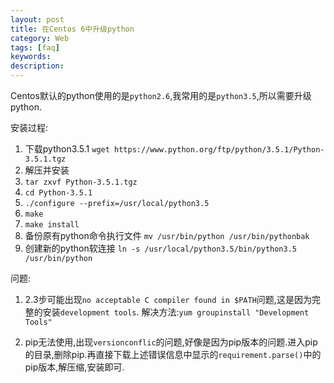 ```yaml
---
layout: post
title: 在Centos 6中升级python
category: Web
tags: [faq]
keywords:
description:
---
```

Centos默认的python使用的是`python2.6`,我常用的是`python3.5`,所以需要升级python.

安装过程:

1. 下载python3.5.1
`wget https://www.python.org/ftp/python/3.5.1/Python-3.5.1.tgz`
2. 解压并安装
 1. `tar zxvf Python-3.5.1.tgz`
 2. `cd Python-3.5.1`
 3. `./configure --prefix=/usr/local/python3.5`
 4. `make`
 5. `make install`
3. 备份原有python命令执行文件
`mv /usr/bin/python /usr/bin/pythonbak`
4. 创建新的python软连接
   `ln -s /usr/local/python3.5/bin/python3.5 /usr/bin/python`

问题:
1. 2.3步可能出现`no acceptable C compiler found in $PATH`问题,这是因为完整的安装`development tools`.
    解决方法:`yum groupinstall "Development Tools"`

2. pip无法使用,出现`versionconflic`的问题,好像是因为pip版本的问题.进入pip的目录,删除pip.再直接下载上述错误信息中显示的`requirement.parse()`中的pip版本,解压缩,安装即可.
